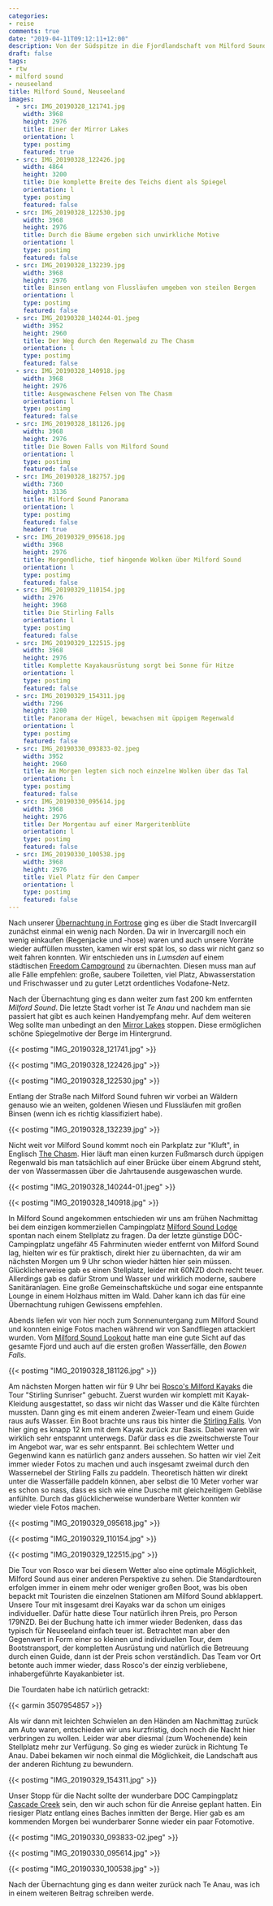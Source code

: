 ```yaml
---
categories:
- reise
comments: true
date: "2019-04-11T09:12:11+12:00"
description: Von der Südspitze in die Fjordlandschaft von Milford Sound
draft: false
tags:
- rtw
- milford sound
- neuseeland
title: Milford Sound, Neuseeland
images:
  - src: IMG_20190328_121741.jpg
    width: 3968
    height: 2976
    title: Einer der Mirror Lakes
    orientation: l
    type: postimg
    featured: true
  - src: IMG_20190328_122426.jpg
    width: 4864
    height: 3200
    title: Die komplette Breite des Teichs dient als Spiegel
    orientation: l
    type: postimg
    featured: false
  - src: IMG_20190328_122530.jpg
    width: 3968
    height: 2976
    title: Durch die Bäume ergeben sich unwirkliche Motive
    orientation: l
    type: postimg
    featured: false
  - src: IMG_20190328_132239.jpg
    width: 3968
    height: 2976
    title: Binsen entlang von Flussläufen umgeben von steilen Bergen
    orientation: l
    type: postimg
    featured: false
  - src: IMG_20190328_140244-01.jpeg
    width: 3952
    height: 2960
    title: Der Weg durch den Regenwald zu The Chasm
    orientation: l
    type: postimg
    featured: false
  - src: IMG_20190328_140918.jpg
    width: 3968
    height: 2976
    title: Ausgewaschene Felsen von The Chasm
    orientation: l
    type: postimg
    featured: false
  - src: IMG_20190328_181126.jpg
    width: 3968
    height: 2976
    title: Die Bowen Falls von Milford Sound
    orientation: l
    type: postimg
    featured: false
  - src: IMG_20190328_182757.jpg
    width: 7360
    height: 3136
    title: Milford Sound Panorama
    orientation: l
    type: postimg
    featured: false
    header: true
  - src: IMG_20190329_095618.jpg
    width: 3968
    height: 2976
    title: Morgendliche, tief hängende Wolken über Milford Sound
    orientation: l
    type: postimg
    featured: false
  - src: IMG_20190329_110154.jpg
    width: 2976
    height: 3968
    title: Die Stirling Falls
    orientation: l
    type: postimg
    featured: false
  - src: IMG_20190329_122515.jpg
    width: 3968
    height: 2976
    title: Komplette Kayakausrüstung sorgt bei Sonne für Hitze
    orientation: l
    type: postimg
    featured: false
  - src: IMG_20190329_154311.jpg
    width: 7296
    height: 3200
    title: Panorama der Hügel, bewachsen mit üppigem Regenwald
    orientation: l
    type: postimg
    featured: false
  - src: IMG_20190330_093833-02.jpeg
    width: 3952
    height: 2960
    title: Am Morgen legten sich noch einzelne Wolken über das Tal
    orientation: l
    type: postimg
    featured: false
  - src: IMG_20190330_095614.jpg
    width: 3968
    height: 2976
    title: Der Morgentau auf einer Margeritenblüte
    orientation: l
    type: postimg
    featured: false
  - src: IMG_20190330_100538.jpg
    width: 3968
    height: 2976
    title: Viel Platz für den Camper
    orientation: l
    type: postimg
    featured: false
---
```


Nach unserer [Übernachtung in Fortrose](/post/rtw-catlins-neuseeland/) ging es über die Stadt Invercargill zunächst einmal ein wenig nach Norden. Da wir in Invercargill noch ein wenig einkaufen (Regenjacke und -hose) waren und auch unsere Vorräte wieder auffüllen mussten, kamen wir erst spät los, so dass wir nicht ganz so weit fahren konnten. Wir entschieden uns in _Lumsden_ auf einem städtischen [Freedom Campground](https://goo.gl/maps/UD1RqYCyxP32) zu übernachten. Diesen muss man auf alle Fälle empfehlen: große, saubere Toiletten, viel Platz, Abwasserstation und Frischwasser und zu guter Letzt ordentliches Vodafone-Netz.

Nach der Übernachtung ging es dann weiter zum fast 200 km entfernten _Milford Sound_. Die letzte Stadt vorher ist _Te Anau_ und nachdem man sie passiert hat gibt es auch keinen Handyempfang mehr. Auf dem weiteren Weg sollte man unbedingt an den [Mirror Lakes](https://goo.gl/maps/j5Fer5wBEfS2) stoppen. Diese ermöglichen schöne Spiegelmotive der Berge im Hintergrund.

{{< postimg "IMG_20190328_121741.jpg" >}}

{{< postimg "IMG_20190328_122426.jpg" >}}

{{< postimg "IMG_20190328_122530.jpg" >}}

Entlang der Straße nach Milford Sound fuhren wir vorbei an Wäldern genauso wie an weiten, goldenen Wiesen und Flussläufen mit großen Binsen (wenn ich es richtig klassifiziert habe).

{{< postimg "IMG_20190328_132239.jpg" >}}

Nicht weit vor Milford Sound kommt noch ein Parkplatz zur "Kluft", in Englisch [The Chasm](https://goo.gl/maps/TPFW2mM2zfo). Hier läuft man einen kurzen Fußmarsch durch üppigen Regenwald bis man tatsächlich auf einer Brücke über einem Abgrund steht, der von Wassermassen über die Jahrtausende ausgewaschen wurde.

{{< postimg "IMG_20190328_140244-01.jpeg" >}}

{{< postimg "IMG_20190328_140918.jpg" >}}

In Milford Sound angekommen entschieden wir uns am frühen Nachmittag bei dem einzigen kommerziellen Campingplatz [Milford Sound Lodge](https://goo.gl/maps/yCECTnScm5F2) spontan nach einem Stellplatz zu fragen. Da der letzte günstige DOC-Campingplatz ungefähr 45 Fahrminuten wieder entfernt von Milford Sound lag, hielten wir es für praktisch, direkt hier zu übernachten, da wir am nächsten Morgen um 9 Uhr schon wieder hätten hier sein müssen. Glücklicherweise gab es einen Stellplatz, leider mit 60NZD doch recht teuer. Allerdings gab es dafür Strom und Wasser und wirklich moderne, saubere Sanitäranlagen. Eine große Gemeinschaftsküche und sogar eine entspannte Lounge in einem Holzhaus mitten im Wald. Daher kann ich das für eine Übernachtung ruhigen Gewissens empfehlen.

Abends liefen wir von hier noch zum Sonnenuntergang zum Milford Sound und konnten einige Fotos machen während wir von Sandfliegen attackiert wurden. Vom [Milford Sound Lookout](https://goo.gl/maps/WiczFAVmZUu) hatte man eine gute Sicht auf das gesamte Fjord und auch auf die ersten großen Wasserfälle, den _Bowen Falls_.

{{< postimg "IMG_20190328_181126.jpg" >}}

Am nächsten Morgen hatten wir für 9 Uhr bei [Rosco's Milford Kayaks](https://goo.gl/maps/37VCAH7SXmq) die Tour "Stirling Sunriser" gebucht. Zuerst wurden wir komplett mit Kayak-Kleidung ausgestattet, so dass wir nicht das Wasser und die Kälte fürchten mussten. Dann ging es mit einem anderen Zweier-Team und einem Guide raus aufs Wasser. Ein Boot brachte uns raus bis hinter die [Stirling Falls](https://goo.gl/maps/8bhdGzJWgvx). Von hier ging es knapp 12 km mit dem Kayak zurück zur Basis. Dabei waren wir wirklich sehr entspannt unterwegs. Dafür dass es die zweitschwerste Tour im Angebot war, war es sehr entspannt. Bei schlechtem Wetter und Gegenwind kann es natürlich ganz anders aussehen. So hatten wir viel Zeit immer wieder Fotos zu machen und auch insgesamt zweimal durch den Wassernebel der Stirling Falls zu paddeln. Theoretisch hätten wir direkt unter die Wasserfälle paddeln können, aber selbst die 10 Meter vorher war es schon so nass, dass es sich wie eine Dusche mit gleichzeitigem Gebläse anfühlte. Durch das glücklicherweise wunderbare Wetter konnten wir wieder viele Fotos machen.

{{< postimg "IMG_20190329_095618.jpg" >}}

{{< postimg "IMG_20190329_110154.jpg" >}}

{{< postimg "IMG_20190329_122515.jpg" >}}

Die Tour von Rosco war bei diesem Wetter also eine optimale Möglichkeit, Milford Sound aus einer anderen Perspektive zu sehen. Die Standardtouren erfolgen immer in einem mehr oder weniger großen Boot, was bis oben bepackt mit Touristen die einzelnen Stationen am Milford Sound abklappert. Unsere Tour mit insgesamt drei Kayaks war da schon um einiges individueller. Dafür hatte diese Tour natürlich ihren Preis, pro Person 179NZD. Bei der Buchung hatte ich immer wieder Bedenken, dass das typisch für Neuseeland einfach teuer ist. Betrachtet man aber den Gegenwert in Form einer so kleinen und individuellen Tour, dem Bootstransport, der kompletten Ausrüstung und natürlich die Betreuung durch einen Guide, dann ist der Preis schon verständlich. Das Team vor Ort betonte auch immer wieder, dass Rosco's der einzig verbliebene, inhabergeführte Kayakanbieter ist.

Die Tourdaten habe ich natürlich getrackt:

{{< garmin 3507954857 >}}

Als wir dann mit leichten Schwielen an den Händen am Nachmittag zurück am Auto waren, entschieden wir uns kurzfristig, doch noch die Nacht hier verbringen zu wollen. Leider war aber diesmal (zum Wochenende) kein Stellplatz mehr zur Verfügung. So ging es wieder zurück in Richtung Te Anau. Dabei bekamen wir noch einmal die Möglichkeit, die Landschaft aus der anderen Richtung zu bewundern.

{{< postimg "IMG_20190329_154311.jpg" >}}

Unser Stopp für die Nacht sollte der wunderbare DOC Campingplatz [Cascade Creek](https://goo.gl/maps/XdPdqp55xin) sein, den wir auch schon für die Anreise geplant hatten. Ein riesiger Platz entlang eines Baches inmitten der Berge. Hier gab es am kommenden Morgen bei wunderbarer Sonne wieder ein paar Fotomotive.

{{< postimg "IMG_20190330_093833-02.jpeg" >}}

{{< postimg "IMG_20190330_095614.jpg" >}}

{{< postimg "IMG_20190330_100538.jpg" >}}

Nach der Übernachtung ging es dann weiter zurück nach Te Anau, was ich in einem weiteren Beitrag schreiben werde.